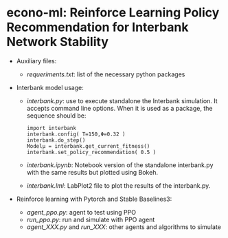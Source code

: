 # econo-ml: Reinforce Learning Policy Recommendation for Interbank Network Stability

- Auxiliary files:
  - *requeriments.txt*: list of the necessary python packages


- Interbank model usage:
  - *interbank.py*: use to execute standalone the Interbank simulation. It accepts command line options.
  When it is used as a package, the sequence should be:

        import interbank
        interbank.config( T=150,Φ=0.32 )
        interbank.do_step()
        Modelμ = interbank.get_current_fitness()
        interbank.set_policy_recommendation( 0.5 )

  - *interbank.ipynb*: Notebook version of the standalone interbank.py with the same results but plotted using Bokeh.
  - *interbank.lml*: LabPlot2 file to plot the results of the interbank.py.


- Reinforce learning with Pytorch and Stable Baselines3:
  - *agent_ppo.py*: agent to test using PPO
  - *run_ppo.py*: run and simulate with PPO agent
  - *agent_XXX.py* and *run_XXX*: other agents and algorithms to simulate

